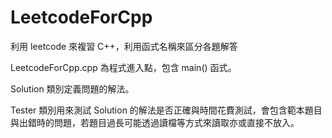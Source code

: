 # LeetcodeForCpp
利用 leetcode 來複習 C++，利用函式名稱來區分各題解答

LeetcodeForCpp.cpp 為程式進入點，包含 main() 函式。

Solution 類別定義問題的解法。

Tester 類別用來測試 Solution 的解法是否正確與時間花費測試，會包含範本題目與出錯時的問題，若題目過長可能透過讀檔等方式來讀取亦或直接不放入。
